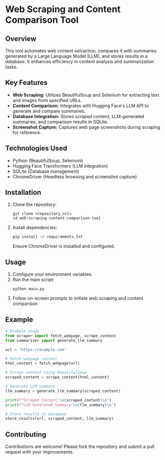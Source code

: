 # Web Scraping and Content Comparison Tool

## Overview
This tool automates web content extraction, compares it with summaries generated by a Large Language Model (LLM), and stores results in a database. It enhances efficiency in content analysis and summarization tasks.

## Key Features
- **Web Scraping:** Utilizes BeautifulSoup and Selenium for extracting text and images from specified URLs.
- **Content Comparison:** Integrates with Hugging Face's LLM API to generate and compare summaries.
- **Database Integration:** Stores scraped content, LLM-generated summaries, and comparison results in SQLite.
- **Screenshot Capture:** Captures web page screenshots during scraping for reference.

## Technologies Used
- Python (BeautifulSoup, Selenium)
- Hugging Face Transformers (LLM integration)
- SQLite (Database management)
- ChromeDriver (Headless browsing and screenshot capture)

## Installation
1. Clone the repository:
   ```
   git clone <repository_url>
   cd web-scraping-content-comparison-tool
   ```
2. Install dependencies:
   ```
   pip install -r requirements.txt
   ```
   Ensure ChromeDriver is installed and configured.

## Usage
1. Configure your environment variables.
2. Run the main script:
   ```
   python main.py
   ```
3. Follow on-screen prompts to initiate web scraping and content comparison.

## Example
```python
# Example usage
from scraper import fetch_webpage, scrape_content
from summarizer import generate_llm_summary

url = 'https://example.com'

# Fetch webpage content
html_content = fetch_webpage(url)

# Scrape content using BeautifulSoup
scraped_content = scrape_content(html_content)

# Generate LLM summary
llm_summary = generate_llm_summary(scraped_content)

print(f"Scraped Content:\n{scraped_content}\n")
print(f"LLM Generated Summary:\n{llm_summary}\n")

# Store results in database
store_results(url, scraped_content, llm_summary)
```

## Contributing
Contributions are welcome! Please fork the repository and submit a pull request with your improvements.
